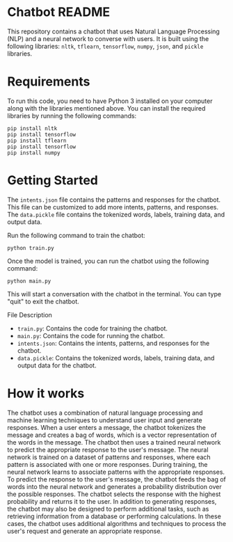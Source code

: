 # Chatbot README
This repository contains a chatbot that uses Natural Language Processing (NLP) and a neural network to converse with users. 
It is built using the following libraries: `nltk`, `tflearn`, `tensorflow`, `numpy`, `json`, and `pickle` libraries.

# Requirements
To run this code, you need to have Python 3 installed on your computer along with the libraries mentioned above. You can install the required libraries by running the following commands:

```
pip install nltk   
pip install tensorflow
pip install tflearn
pip install tensorflow
pip install numpy
```

# Getting Started
The `intents.json` file contains the patterns and responses for the chatbot. This file can be customized to add more intents, patterns, and responses. The `data.pickle` file contains the tokenized words, labels, training data, and output data.

Run the following command to train the chatbot:

```
python train.py 
```
Once the model is trained, you can run the chatbot using the following command:

```
python main.py 
```
This will start a conversation with the chatbot in the terminal. You can type "quit" to exit the chatbot.

File Description
* `train.py`: Contains the code for training the chatbot.
* `main.py`: Contains the code for running the chatbot.
* `intents.json`: Contains the intents, patterns, and responses for the chatbot.
* `data.pickle`: Contains the tokenized words, labels, training data, and output data for the chatbot.

# How it works
The chatbot uses a combination of natural language processing and machine learning techniques to understand user input and generate responses. When a user enters a message, the chatbot tokenizes the message and creates a bag of words, which is a vector representation of the words in the message.
The chatbot then uses a trained neural network to predict the appropriate response to the user's message. The neural network is trained on a dataset of patterns and responses, where each pattern is associated with one or more responses. During training, the neural network learns to associate patterns with the appropriate responses.
To predict the response to the user's message, the chatbot feeds the bag of words into the neural network and generates a probability distribution over the possible responses. The chatbot selects the response with the highest probability and returns it to the user.
In addition to generating responses, the chatbot may also be designed to perform additional tasks, such as retrieving information from a database or performing calculations. In these cases, the chatbot uses additional algorithms and techniques to process the user's request and generate an appropriate response.
